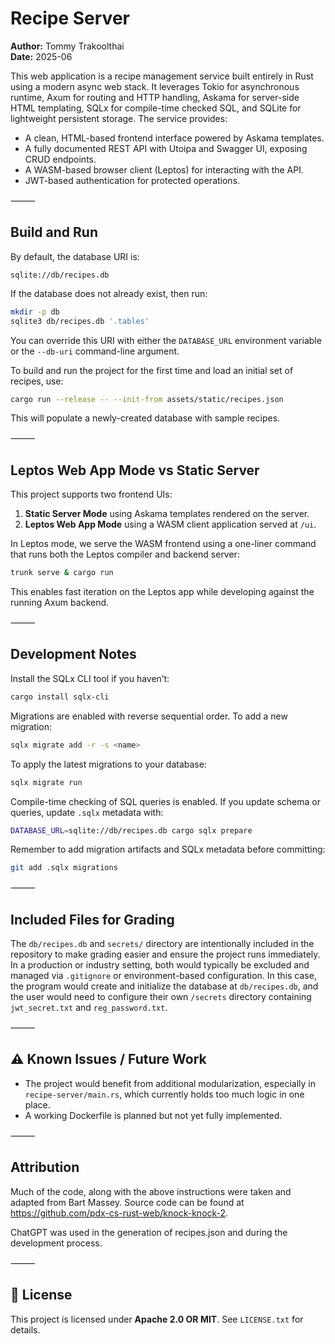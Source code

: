# Recipe Server

**Author:** Tommy Trakoolthai\
**Date:** 2025-06

This web application is a recipe management service built entirely in Rust using a modern async web stack. It leverages Tokio for asynchronous runtime, Axum for routing and HTTP handling, Askama for server-side HTML templating, SQLx for compile-time checked SQL, and SQLite for lightweight persistent storage. The service provides:

- A clean, HTML-based frontend interface powered by Askama templates.
- A fully documented REST API with Utoipa and Swagger UI, exposing CRUD endpoints.
- A WASM-based browser client (Leptos) for interacting with the API.
- JWT-based authentication for protected operations.

⸻

## Build and Run

By default, the database URI is:

```
sqlite://db/recipes.db
```

If the database does not already exist, then run:

```bash
mkdir -p db
sqlite3 db/recipes.db '.tables'
```

You can override this URI with either the `DATABASE_URL` environment variable or the `--db-uri` command-line argument.

To build and run the project for the first time and load an initial set of recipes, use:

```bash
cargo run --release -- --init-from assets/static/recipes.json
```

This will populate a newly-created database with sample recipes.

⸻

## Leptos Web App Mode vs Static Server

This project supports two frontend UIs:

1. **Static Server Mode** using Askama templates rendered on the server.
2. **Leptos Web App Mode** using a WASM client application served at `/ui`.

In Leptos mode, we serve the WASM frontend using a one-liner command that runs both the Leptos compiler and backend server:

```bash
trunk serve & cargo run
```

This enables fast iteration on the Leptos app while developing against the running Axum backend.

⸻

## Development Notes

Install the SQLx CLI tool if you haven’t:

```bash
cargo install sqlx-cli
```

Migrations are enabled with reverse sequential order. To add a new migration:

```bash
sqlx migrate add -r -s <name>
```

To apply the latest migrations to your database:

```bash
sqlx migrate run
```

Compile-time checking of SQL queries is enabled. If you update schema or queries, update `.sqlx` metadata with:

```bash
DATABASE_URL=sqlite://db/recipes.db cargo sqlx prepare
```

Remember to add migration artifacts and SQLx metadata before committing:

```bash
git add .sqlx migrations
```

⸻

## Included Files for Grading

The `db/recipes.db` and `secrets/` directory are intentionally included in the repository to make grading easier and ensure the project runs immediately. In a production or industry setting, both would typically be excluded and managed via `.gitignore` or environment-based configuration. In this case, the program would create and initialize the database at `db/recipes.db`, and the user would need to configure their own `/secrets` directory containing `jwt_secret.txt` and `reg_password.txt`.

⸻

## ⚠ Known Issues / Future Work

- The project would benefit from additional modularization, especially in `recipe-server/main.rs`, which currently holds too much logic in one place.
- A working Dockerfile is planned but not yet fully implemented.

⸻

## Attribution

Much of the code, along with the above instructions were taken and adapted from Bart Massey. Source code can be found at https://github.com/pdx-cs-rust-web/knock-knock-2.

ChatGPT was used in the generation of recipes.json and during the development process.

⸻

## 📄 License

This project is licensed under **Apache 2.0 OR MIT**. See `LICENSE.txt` for details.
